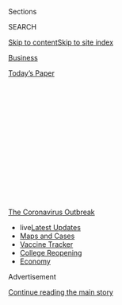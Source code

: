 <div id="app">

<div>

<div>

<div>

<div class="NYTAppHideMasthead css-1q2w90k e1suatyy0">

<div class="section css-ui9rw0 e1suatyy2">

<div class="css-eph4ug er09x8g0">

<div class="css-6n7j50">

</div>

<span class="css-1dv1kvn">Sections</span>

<div class="css-10488qs">

<span class="css-1dv1kvn">SEARCH</span>

</div>

[Skip to content](#site-content)[Skip to site
index](#site-index)

</div>

<div id="masthead-section-label" class="css-1wr3we4 eaxe0e00">

[Business](https://www.nytimes.com/section/business)

</div>

<div class="css-10698na e1huz5gh0">

</div>

</div>

<div id="masthead-bar-one" class="section hasLinks css-15hmgas e1csuq9d3">

<div class="css-uqyvli e1csuq9d0">

</div>

<div class="css-1uqjmks e1csuq9d1">

</div>

<div class="css-9e9ivx">

[](https://myaccount.nytimes.com/auth/login?response_type=cookie&client_id=vi)

</div>

<div class="css-1bvtpon e1csuq9d2">

[Today’s
Paper](https://www.nytimes.com/section/todayspaper)

</div>

</div>

</div>

</div>

<div data-aria-hidden="false">

<div id="site-content" data-role="main">

<div>

<div class="css-1aor85t" style="opacity:0.000000001;z-index:-1;visibility:hidden">

<div class="css-1hqnpie">

<div class="css-epjblv">

<span class="css-17xtcya">[Business](/section/business)</span><span class="css-x15j1o">|</span><span class="css-fwqvlz">Black-Owned
Businesses Could Face Hurdles in Federal Aid
Program</span>

</div>

<div class="css-k008qs">

<div class="css-1iwv8en">

<span class="css-18z7m18"></span>

<div>

</div>

</div>

<span class="css-1n6z4y">https://nyti.ms/2wtwAob</span>

<div class="css-1705lsu">

<div class="css-4xjgmj">

<div class="css-4skfbu" data-role="toolbar" data-aria-label="Social Media Share buttons, Save button, and Comments Panel with current comment count" data-testid="share-tools">

  - 
  - 
  - 
  - 
    
    <div class="css-6n7j50">
    
    </div>

  - 

</div>

</div>

</div>

</div>

</div>

</div>

<div id="NYT_TOP_BANNER_REGION" class="css-13pd83m">

<div>

<div id="styln-prism-menu-1592847958612" class="section interactive-content interactive-size-medium css-1edisqu">

<div class="css-17ih8de interactive-body">

<div id="scroll-container" class="css-1gj85ro">

[<span class="styln-title-wrap"><span class="css-1pje3qr">The
Coronavirus</span><span class="css-1pje3qr">
Outbreak</span></span>](https://www.nytimes.com/news-event/coronavirus?action=click&pgtype=Article&state=default&region=TOP_BANNER&context=storylines_menu)

  - <span class="css-kqxiym" data-emphasize="true">live</span>[Latest
    Updates](https://www.nytimes.com/2020/08/03/world/coronavirus-covid-19.html?action=click&pgtype=Article&state=default&region=TOP_BANNER&context=storylines_menu)
  - [Maps and
    Cases](https://www.nytimes.com/interactive/2020/us/coronavirus-us-cases.html?action=click&pgtype=Article&state=default&region=TOP_BANNER&context=storylines_menu)
  - [Vaccine
    Tracker](https://www.nytimes.com/interactive/2020/science/coronavirus-vaccine-tracker.html?action=click&pgtype=Article&state=default&region=TOP_BANNER&context=storylines_menu)
  - [College
    Reopening](https://www.nytimes.com/2020/08/02/us/covid-college-reopening.html?action=click&pgtype=Article&state=default&region=TOP_BANNER&context=storylines_menu)
  - [Economy](https://www.nytimes.com/live/2020/08/03/business/stock-market-today-coronavirus?action=click&pgtype=Article&state=default&region=TOP_BANNER&context=storylines_menu)

</div>

</div>

</div>

</div>

</div>

<div id="top-wrapper" class="css-1sy8kpn">

<div id="top-slug" class="css-l9onyx">

Advertisement

</div>

[Continue reading the main
story](#after-top)

<div class="ad top-wrapper" style="text-align:center;height:100%;display:block;min-height:250px">

<div id="top" class="place-ad" data-position="top" data-size-key="top">

</div>

</div>

<div id="after-top">

</div>

</div>

<div>

<div id="sponsor-wrapper" class="css-1hyfx7x">

<div id="sponsor-slug" class="css-19vbshk">

Supported by

</div>

[Continue reading the main
story](#after-sponsor)

<div id="sponsor" class="ad sponsor-wrapper" style="text-align:center;height:100%;display:block">

</div>

<div id="after-sponsor">

</div>

</div>

<div class="css-186x18t">

</div>

<div class="css-1vkm6nb ehdk2mb0">

# Black-Owned Businesses Could Face Hurdles in Federal Aid Program

</div>

Minority business owners have always struggled to secure bank loans.
Now, many banks want to deal only with existing customers when making
loans through the government’s $349 billion aid package.

<div class="css-79elbk" data-testid="photoviewer-wrapper">

<div class="css-z3e15g" data-testid="photoviewer-wrapper-hidden">

</div>

<div class="css-1a48zt4 ehw59r15" data-testid="photoviewer-children">

![<span class="css-16f3y1r e13ogyst0" data-aria-hidden="true">Yasmine
Young, owner of Diaspora Salon, which she established in 2015 without
any loans. She joined a lawsuit against Bank of America filed by
borrowers whom the bank turned away because they had credit cards from
other
banks.</span><span class="css-cnj6d5 e1z0qqy90" itemprop="copyrightHolder"><span class="css-1ly73wi e1tej78p0">Credit...</span><span><span>André
Chung for The New York
Times</span></span></span>](https://static01.nyt.com/images/2020/04/10/business/10virus-minoritybiz1/10virus-minoritybiz1-articleLarge-v2.jpg?quality=75&auto=webp&disable=upscale)

</div>

</div>

<div class="css-18e8msd">

<div class="css-vp77d3 epjyd6m0">

<div class="css-hus3qt ey68jwv0" data-aria-hidden="true">

[![Emily
Flitter](https://static01.nyt.com/images/2019/06/19/reader-center/author-emily-flitter/author-emily-flitter-thumbLarge.png
"Emily Flitter")](https://www.nytimes.com/by/emily-flitter)

</div>

<div class="css-1baulvz">

By [<span class="css-1baulvz last-byline" itemprop="name">Emily
Flitter</span>](https://www.nytimes.com/by/emily-flitter)

</div>

</div>

  - 
    
    <div class="css-ld3wwf e16638kd2">
    
    Published April 10, 2020Updated June 4,
    2020
    
    </div>

  - 
    
    <div class="css-4xjgmj">
    
    <div class="css-pvvomx" data-role="toolbar" data-aria-label="Social Media Share buttons, Save button, and Comments Panel with current comment count" data-testid="share-tools">
    
      - 
      - 
      - 
      - 
        
        <div class="css-6n7j50">
        
        </div>
    
      - 
    
    </div>
    
    </div>

</div>

</div>

<div class="section meteredContent css-1r7ky0e" name="articleBody" itemprop="articleBody">

<div class="css-1fanzo5 StoryBodyCompanionColumn">

<div class="css-53u6y8">

Four years ago, Yasmine Young walked down the street from Diaspora
Salon, the business she owns in Baltimore, to the Bank of America branch
where she has a business checking account. She was thinking of getting a
credit card, but when a banker there described the requirements she
would have to meet to qualify for one, Ms. Young says she left feeling
too discouraged to apply.

She eventually got a card from Capital One, never thinking that the
decision would one day bring her to the brink of disaster.

After she was forced to temporarily close Diaspora because of the
coronavirus pandemic, Ms. Young tried to get an emergency loan under the
federal government’s $349 billion relief program for small businesses.
But Bank of America, one of the biggest banks participating in the
program, refused to consider her application. Because Ms. Young had a
credit card from Capital One, Bank of America said, Capital One was her
primary bank. And Capital One was not yet accepting emergency relief
loan applications. As of Friday, a week after the program was started,
Capital One’s website still advised borrowers to keep checking back for
updates and said its online application would be available “shortly.”

Ms. Young is among the thousands of small-business owners at risk of
being shut out of the government effort, known as the Paycheck
Protection Program, because of limits set by lenders grappling with
overwhelming demand. These loans, which do not have to be repaid if the
money is used for payroll, rent or mortgage expenses, could be a
lifeline for struggling businesses — if they can get them.

</div>

</div>

<div class="css-1fanzo5 StoryBodyCompanionColumn">

<div class="css-53u6y8">

And for small-business owners like Ms. Young, who is black, the hurdles
could be much higher. That’s because minority-owned businesses often
have weaker banking relationships than their white-owned counterparts —
one legacy of the practice of redlining, or refusing to lend to people
in communities of color. Research shows that black and Latino business
owners are denied loans at higher rates.

Anticipating that minority business owners could struggle to tap federal
aid, some lawmakers are proposing ways to earmark additional funds
specifically for minority-owned businesses. And on Wednesday, a group of
prominent black investors, including John W. Rogers Jr., the billionaire
co-chief executive of Ariel Investments, a mutual fund manager, sent a
letter to lawmakers expressing concern that the emergency loan program
was already leaving black borrowers behind.

A 2016 study by economists at the Stanford Institute for Economic Policy
Research found that only 1 percent of black business owners get a bank
loan during their first year of business compared with 7 percent of
white owners. Twice as many white business owners — 30 percent of the
total — use business credit cards during their inaugural year, compared
with black owners, among whom only 15 percent rely on a credit card.
Black businesses also start out with far less capital — whether from
investments or bank loans — than white businesses, the study
found.

<div id="NYT_MAIN_CONTENT_1_REGION" class="css-9tf9ac">

<div>

<div id="styln-covid-updates-markets" class="section interactive-content interactive-size-medium css-1ftcdic">

<div class="css-17ih8de interactive-body">

<div id="styln-briefing-block">

<div class="briefing-block-header-section">

# [Latest Updates: Economy](https://www.nytimes.com/live/2020/08/03/business/stock-market-today-coronavirus?action=click&pgtype=Article&state=default&region=MAIN_CONTENT_1&context=storylines_live_updates)

</div>

<div class="briefing-block-lb-items">

<div class="briefing-block-update-time">

[7h
ago](https://www.nytimes.com/live/2020/08/03/business/stock-market-today-coronavirus?action=click&pgtype=Article&state=default&region=MAIN_CONTENT_1&context=storylines_live_updates#the-chicago-fed-president-says-its-up-to-congress-to-save-the-economy)

</div>

<div>

[The Chicago Fed president says it’s up to Congress to save the
economy.](https://www.nytimes.com/live/2020/08/03/business/stock-market-today-coronavirus?action=click&pgtype=Article&state=default&region=MAIN_CONTENT_1&context=storylines_live_updates#the-chicago-fed-president-says-its-up-to-congress-to-save-the-economy)

</div>

<div class="briefing-block-update-time">

[7h
ago](https://www.nytimes.com/live/2020/08/03/business/stock-market-today-coronavirus?action=click&pgtype=Article&state=default&region=MAIN_CONTENT_1&context=storylines_live_updates#faa-says-boeing-has-effectively-mitigated-defects-in-the-737-max)

</div>

<div>

[F.A.A. says Boeing has ‘effectively mitigated’ defects in the 737
Max.](https://www.nytimes.com/live/2020/08/03/business/stock-market-today-coronavirus?action=click&pgtype=Article&state=default&region=MAIN_CONTENT_1&context=storylines_live_updates#faa-says-boeing-has-effectively-mitigated-defects-in-the-737-max)

</div>

<div class="briefing-block-update-time">

[10h
ago](https://www.nytimes.com/live/2020/08/03/business/stock-market-today-coronavirus?action=click&pgtype=Article&state=default&region=MAIN_CONTENT_1&context=storylines_live_updates#small-businesses-got-emergency-loans-but-not-what-they-expected)

</div>

<div>

[Small businesses got emergency loans, but not what they
expected.](https://www.nytimes.com/live/2020/08/03/business/stock-market-today-coronavirus?action=click&pgtype=Article&state=default&region=MAIN_CONTENT_1&context=storylines_live_updates#small-businesses-got-emergency-loans-but-not-what-they-expected)

</div>

</div>

<div class="briefing-block-footer">

<div class="briefing-block-footer-meta">

[See more
updates](https://www.nytimes.com/live/2020/08/03/business/stock-market-today-coronavirus?action=click&pgtype=Article&state=default&region=MAIN_CONTENT_1&context=storylines_live_updates)

</div>

<div class="briefing-block-briefinglinks">

<span>More live coverage:</span>
[Global](https://www.nytimes.com/2020/08/03/world/coronavirus-covid-19.html?action=click&pgtype=Article&state=default&region=MAIN_CONTENT_1&context=storylines_live_updates)

</div>

</div>

</div>

</div>

</div>

</div>

</div>

“Black-owned businesses continue to rely on family loans to a greater
degree than white-owned firms in the three years following the firm’s
founding,” the researchers found. “This suggests that access to formal
debt channels remains limited for minorities.”

The institutions that frequently lend to minority-owned businesses,
especially those in low-income neighborhoods, are nonprofit
organizations called [Community Development Financial
Institutions](https://www.nytimes.com/2020/06/04/business/minority-businesses-damage-lenders.html).
They rely on government funding and charitable donations to make loans,
and grew out of earlier efforts to help African-Americans build wealth
in the wake of slavery and segregation.

</div>

</div>

<div class="css-1fanzo5 StoryBodyCompanionColumn">

<div class="css-53u6y8">

However, only 78 of 950 such organizations are participating in the
government program, according to a Treasury spokesman. The rest do not
have authorization to participate because they have not previously been
approved by the Small Business Administration to make loans backed by
the agency. Their representatives say they do not yet have clarity from
the government on how to get that approval quickly enough to participate
in the emergency program.

On Monday, the leaders of the Opportunity Finance Network, a group that
represents the community development organizations, met with Treasury
officials to suggest ways that the government could quickly approve the
lenders for the program. But later, [in a
statement](https://ofn.org/articles/paycheck-protection-program-update-cdfi-eligibility)
posted on its website, the group said that Treasury officials were
“noncommittal” about what, if any, actions they would take in response
to the group’s recommendations. A Treasury spokesman did not provide a
timeline for when more community organizations might be approved to
participate.

In their letter, the group of black investors, including Ariel’s
co-chief executive Mellody Hobson, who serves on the board of JPMorgan
Chase, proposed that a quarter of the $250 billion in additional money
for small businesses that Congress is considering adding to the program
be set aside for black businesses.

“This roughly $68 billion will only begin to address the disparities
within capitalism brought into relief by coronavirus,” they wrote. “By
prioritizing clients that already have existing lines of credit, black
businesses and nonprofits find themselves yet again excluded from
live-saving relief.”

Some federal lawmakers have proposed that part of the second stimulus
could be directed to local business development organizations that focus
specifically on helping minority businesses so that they can hire
lawyers and offer advice to minority-owned businesses about how to get
help during the pandemic. The $2 trillion CARES Act allotted $10 million
for minority chambers, but some lawmakers say that is far from enough.

During a call on Wednesday with Vice President Mike Pence, members of
the Congressional Black Caucus expressed concern that funds from the
program were not reaching black business owners, according to
Representative Emanuel Cleaver II, Democrat of Missouri and a caucus
member who was briefed on the call after it took place. Mr. Pence said
that the program had gotten off to a shaky start in general, Mr. Cleaver
said.

“He did admit that they had had some difficulty,” Mr. Cleaver said. “The
fear now is that if we don’t act quickly, by the time we get the help
for minority businesses by way of having advisers through minority
chambers, the fear is the money will be exhausted.”

</div>

</div>

<div class="css-1fanzo5 StoryBodyCompanionColumn">

<div class="css-53u6y8">

A spokeswoman for Mr. Pence did not return a call seeking comment.

Racial discrimination in banking is outlawed on paper, but it continues
in practice — often in subtle forms. In 2018, for instance, the National
Community Reinvestment Coalition, a nonprofit organization that works
with banks to increase the flow of private capital into poor and
underserved communities, sent “mystery shoppers” to 32 different banks
in Los Angeles. It found that potential borrowers with identical
financial profiles were treated differently by bankers based on their
race. Black and Latino borrowers were asked for more detailed financial
documents and were given less information about many banks’ available
products than white borrowers.

Some minority business owners have avoided dealing with banks entirely.
When Carlos Swepson, a chef in New York, wanted to start a restaurant,
he borrowed $240,000 from his parents, who mortgaged their house to lend
him the money. Later, when he wanted to expand, Mr. Swepson raised
$400,000 from friends, one of whom also took out a mortgage. Another
borrowed against a retirement account to fund him.

</div>

</div>

<div class="css-79elbk" data-testid="photoviewer-wrapper">

<div class="css-z3e15g" data-testid="photoviewer-wrapper-hidden">

</div>

<div class="css-1a48zt4 ehw59r15" data-testid="photoviewer-children">

![<span class="css-16f3y1r e13ogyst0" data-aria-hidden="true">“I never
had a loan from a bank,” said Carlos Swepson, a chef who opened a
restaurant in New
York.</span><span class="css-cnj6d5 e1z0qqy90" itemprop="copyrightHolder"><span class="css-1ly73wi e1tej78p0">Credit...</span><span>Emon
Hassan for The New York
Times</span></span>](https://static01.nyt.com/images/2020/04/10/business/10virus-minoritybiz2c/merlin_171443931_82222a25-18f9-4aed-9e5c-7a2994a5e104-articleLarge.jpg?quality=75&auto=webp&disable=upscale)

</div>

</div>

<div class="css-1fanzo5 StoryBodyCompanionColumn">

<div class="css-53u6y8">

“I never had a loan from a bank,” Mr. Swepson said, adding that he does
not feel comfortable dealing with banks. “The big ones, I was getting
lost with them,” Mr. Swepson said. His business checking account is at
Infinity Federal Credit Union, a small credit union based in New Jersey
from which he is also seeking an emergency loan under the government
program. The paperwork, while routine for banking customers, is
complicated and unlike anything Mr. Swepson is accustomed to filling
out. He has sought help from a patron of his restaurant who happens to
be a lawyer.

Ms. Young, too, started Diaspora without any kind of bank loan, going so
far as to learn plumbing techniques from her uncle so that she could
install her own shampoo bowl. Her mother helped her paint and decorate
the space. She built her own website. When she had to hire an assistant,
she researched employment law. Money she earned doing customers’ hair
went right back into the salon to pay for things like another styling
station, a janitor and a contracted bookkeeper.

“I just built myself up,” she said. “I kept building, building,
building, saving, saving, saving.”

Two years after she gave up trying to get a credit card through Bank of
America in 2016, a friend told her about the Capital One Spark Card,
explaining what terms like “cash back” and “rewards” meant, and helped
her apply.

(Ms. Young, now 35, had one credit card for three years during college
but had canceled it when her financial situation worsened. Because she
had not taken out any kind of loan since, Ms. Young said she had no
recent credit history.)

</div>

</div>

<div class="css-1fanzo5 StoryBodyCompanionColumn">

<div class="css-53u6y8">

“We have received and are processing more than 250,000 applications from
small businesses around the country,” said Bill Halldin, a Bank of
America spokesman. He said the bank’s position was that Ms. Young had a
lending relationship elsewhere and that it was “unfortunate” that the
lender had not started taking applications under the program when Bank
of America turned her away.

This week, Ms. Young joined a lawsuit against Bank of America filed by
borrowers whom the bank turned away because they had credit cards from
other banks. By joining the lawsuit, which is seeking class-action
status, she met another Baltimore-based business owner, Amy Elias, who
helped her apply for a government-backed loan through Fundera, online
loan marketplace. She is awaiting the outcome of the application.

</div>

</div>

</div>

<div>

</div>

<div>

</div>

<div>

</div>

<div>

<div id="bottom-wrapper" class="css-1ede5it">

<div id="bottom-slug" class="css-l9onyx">

Advertisement

</div>

[Continue reading the main
story](#after-bottom)

<div id="bottom" class="ad bottom-wrapper" style="text-align:center;height:100%;display:block;min-height:90px">

</div>

<div id="after-bottom">

</div>

</div>

</div>

</div>

</div>

## Site Index

<div>

</div>

## Site Information Navigation

  - [© <span>2020</span> <span>The New York Times
    Company</span>](https://help.nytimes.com/hc/en-us/articles/115014792127-Copyright-notice)

<!-- end list -->

  - [NYTCo](https://www.nytco.com/)
  - [Contact
    Us](https://help.nytimes.com/hc/en-us/articles/115015385887-Contact-Us)
  - [Work with us](https://www.nytco.com/careers/)
  - [Advertise](https://nytmediakit.com/)
  - [T Brand Studio](http://www.tbrandstudio.com/)
  - [Your Ad
    Choices](https://www.nytimes.com/privacy/cookie-policy#how-do-i-manage-trackers)
  - [Privacy](https://www.nytimes.com/privacy)
  - [Terms of
    Service](https://help.nytimes.com/hc/en-us/articles/115014893428-Terms-of-service)
  - [Terms of
    Sale](https://help.nytimes.com/hc/en-us/articles/115014893968-Terms-of-sale)
  - [Site
    Map](https://spiderbites.nytimes.com)
  - [Help](https://help.nytimes.com/hc/en-us)
  - [Subscriptions](https://www.nytimes.com/subscription?campaignId=37WXW)

</div>

</div>

</div>

</div>
